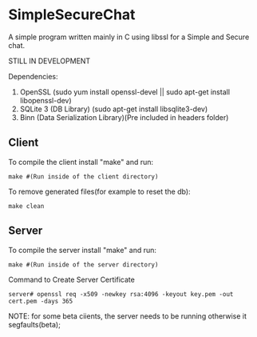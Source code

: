 <h1>SimpleSecureChat</h1>
A simple program written mainly in C using libssl for a Simple and Secure chat.

STILL IN DEVELOPMENT

Dependencies:
1. OpenSSL (sudo yum install openssl-devel || sudo apt-get install libopenssl-dev) 
2. SQLite 3 (DB Library) (sudo apt-get install libsqlite3-dev)
3. Binn (Data Serialization Library)(Pre included in headers folder) 

<h2> Client </h2>

To compile the client install "make" and run:

    make #(Run inside of the client directory)
    
To remove generated files(for example to reset the db):

    make clean
<h2> Server </h2>
To compile the server install "make" and run:

    make #(Run inside of the server directory)
    
Command to Create Server Certificate 

    server# openssl req -x509 -newkey rsa:4096 -keyout key.pem -out cert.pem -days 365 

NOTE:
    for some beta ciients, the server needs to be running otherwise it segfaults(beta);
